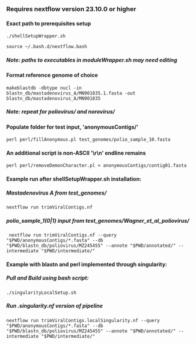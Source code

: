 ### Requires nextflow version 23.10.0 or higher

#### Exact path to prerequisites setup
`./shellSetupWrapper.sh`

`source ~/.bash.d/nextflow.bash`

##### Note: paths to executables in *moduleWrapper.sh* may need editing

#### Format reference genome of choice
`makeblastdb -dbtype nucl -in blastn_db/mastadenovirus_A/MN901835.1.fasta -out blastn_db/mastadenovirus_A/MN901835`

##### Note: repeat for poliovirus/ and norovirus/


#### Populate folder for test input, 'anonymousContigs/'
`perl perl/fillAnonymous.pl test_genomes/polio_sample_10.fasta`

#### An additional script is non-ASCII '\r\n' endline remains
`perl perl/removeDemonCharacter.pl < anonymousContigs/contig01.fasta`


#### Example run after shellSetupWrapper.sh installation:
##### Mastadenovirus A from test_genomes/
`nextflow run trimViralContigs.nf`

##### polio_sample_1(0|1) input from test_genomes/Wagner_et_al_poliovirus/
` nextflow run trimViralContigs.nf --query "$PWD/anonymousContigs/*.fasta" --db "$PWD/blastn_db/poliovirus/MZ245455" --annote "$PWD/annotated/" --intermediate "$PWD/intermediate/"`

#### Example with blastn and perl implemented through singularity:
##### Pull and Build using bash script:
`./singularityLocalSetup.sh`

##### Run .singularity.nf version of pipeline
`nextflow run trimViralContigs.localSingularity.nf --query "$PWD/anonymousContigs/*.fasta" --db "$PWD/blastn_db/poliovirus/MZ245455" --annote "$PWD/annotated/" --intermediate "$PWD/intermediate/"`